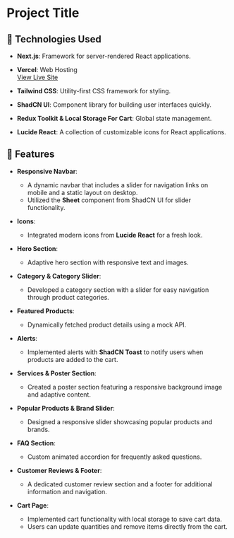 # Project Title

## 🌟 Technologies Used 

- **Next.js**: Framework for server-rendered React applications.

- **Vercel**: Web Hosting  
  [View Live Site](https://next-js-tailwind-frontend-anant-padhiyar.vercel.app/)

- **Tailwind CSS**: Utility-first CSS framework for styling.

- **ShadCN UI**: Component library for building user interfaces quickly.

- **Redux Toolkit & Local Storage For Cart**: Global state management.

- **Lucide React**: A collection of customizable icons for React applications.

## 🚀 Features

- **Responsive Navbar**: 
  - A dynamic navbar that includes a slider for navigation links on mobile and a static layout on desktop.
  - Utilized the **Sheet** component from ShadCN UI for slider functionality.

- **Icons**: 
  - Integrated modern icons from **Lucide React** for a fresh look.

- **Hero Section**: 
  - Adaptive hero section with responsive text and images.

- **Category & Category Slider**: 
  - Developed a category section with a slider for easy navigation through product categories.

- **Featured Products**: 
  - Dynamically fetched product details using a mock API.

- **Alerts**: 
  - Implemented alerts with **ShadCN Toast** to notify users when products are added to the cart.

- **Services & Poster Section**: 
  - Created a poster section featuring a responsive background image and adaptive content.

- **Popular Products & Brand Slider**: 
  - Designed a responsive slider showcasing popular products and brands.

- **FAQ Section**: 
  - Custom animated accordion for frequently asked questions.

- **Customer Reviews & Footer**: 
  - A dedicated customer review section and a footer for additional information and navigation.

- **Cart Page**: 
  - Implemented cart functionality with local storage to save cart data.
  - Users can update quantities and remove items directly from the cart.


 
